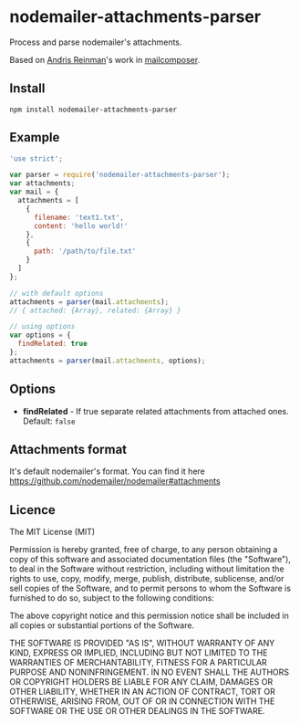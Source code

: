 # nodemailer-attachments-parser

Process and parse nodemailer's attachments.

Based on [Andris Reinman](https://github.com/andris9)'s work in [mailcomposer](https://github.com/nodemailer/mailcomposer).


## Install

```
npm install nodemailer-attachments-parser
```

## Example

```javascript
'use strict';

var parser = require('nodemailer-attachments-parser');
var attachments;
var mail = {
  attachments = [
    {
      filename: 'text1.txt',
      content: 'hello world!'
    },
    {
      path: '/path/to/file.txt'
    }
  ]
};

// with default options
attachments = parser(mail.attachments);
// { attached: {Array}, related: {Array} }

// using options
var options = {
  findRelated: true
};
attachments = parser(mail.attachments, options);

```

## Options
  * **findRelated** - If true separate related attachments from attached ones. Default: `false`


## Attachments format

It's default nodemailer's format. You can find it here https://github.com/nodemailer/nodemailer#attachments


## Licence

The MIT License (MIT)

Permission is hereby granted, free of charge, to any person obtaining a copy
of this software and associated documentation files (the "Software"), to deal
in the Software without restriction, including without limitation the rights
to use, copy, modify, merge, publish, distribute, sublicense, and/or sell
copies of the Software, and to permit persons to whom the Software is
furnished to do so, subject to the following conditions:

The above copyright notice and this permission notice shall be included in all
copies or substantial portions of the Software.

THE SOFTWARE IS PROVIDED "AS IS", WITHOUT WARRANTY OF ANY KIND, EXPRESS OR
IMPLIED, INCLUDING BUT NOT LIMITED TO THE WARRANTIES OF MERCHANTABILITY,
FITNESS FOR A PARTICULAR PURPOSE AND NONINFRINGEMENT. IN NO EVENT SHALL THE
AUTHORS OR COPYRIGHT HOLDERS BE LIABLE FOR ANY CLAIM, DAMAGES OR OTHER
LIABILITY, WHETHER IN AN ACTION OF CONTRACT, TORT OR OTHERWISE, ARISING FROM,
OUT OF OR IN CONNECTION WITH THE SOFTWARE OR THE USE OR OTHER DEALINGS IN THE
SOFTWARE.
